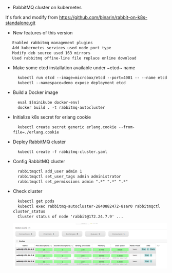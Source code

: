 * RabbitMQ cluster on kubernetes

It's fork and modify from https://github.com/binarin/rabbit-on-k8s-standalone.git

  - New features of this version
  ```
     Enabled rabbitmq management plugins
     Add kubernetes services used node port type
     Modify deb source used 163 mirrors
     Used rabbitmq offine-line file replace online download
  ```

  - Make some etcd installation available under ~etcd~ name
    ```
      kubectl run etcd --image=microbox/etcd --port=4001 -- --name etcd
      kubectl --namespace=demo expose deployment etcd
    ```

  - Build a Docker image
    ```
      eval $(minikube docker-env)
      docker build . -t rabbitmq-autocluster
    ```

  - Initialize k8s secret for erlang cookie
    ```
      kubectl create secret generic erlang.cookie --from-file=./erlang.cookie
    ```

  - Deploy RabbitMQ cluster
    ```
      kubectl create -f rabbitmq-cluster.yaml
    ```

  - Config RabbitMQ cluster
    ```
      rabbitmqctl add_user admin 1
      rabbitmqctl set_user_tags admin administrator
      rabbitmqctl set_permissions admin ".*" ".*" ".*"
    ```

  - Check cluster
    ```
      kubectl get pods
      kubectl exec rabbitmq-autocluster-2840882472-8sar0 rabbitmqctl cluster_status
      Cluster status of node 'rabbit@172.24.7.9' ...
    ```

    ![image](https://github.com/swqmaven/kubernetes-rabbitmq-cluster/blob/master/rabbit_mq.png)
